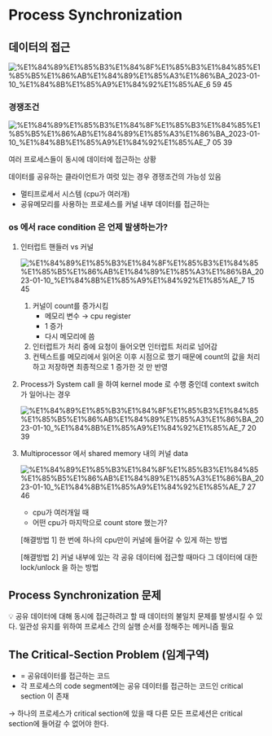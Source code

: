 # Process Synchronization

## 데이터의 접근
![%E1%84%89%E1%85%B3%E1%84%8F%E1%85%B3%E1%84%85%E1%85%B5%E1%86%AB%E1%84%89%E1%85%A3%E1%86%BA_2023-01-10_%E1%84%8B%E1%85%A9%E1%84%92%E1%85%AE_6 59 45](https://user-images.githubusercontent.com/48097396/211530447-095f73b8-9225-48f7-be74-8a6cac8d008a.png)

### 경쟁조건

![%E1%84%89%E1%85%B3%E1%84%8F%E1%85%B3%E1%84%85%E1%85%B5%E1%86%AB%E1%84%89%E1%85%A3%E1%86%BA_2023-01-10_%E1%84%8B%E1%85%A9%E1%84%92%E1%85%AE_7 05 39](https://user-images.githubusercontent.com/48097396/211530979-27ede0f8-e60e-4d3f-b67c-fb8728fd0ced.png)

여러 프로세스들이 동시에 데이터에 접근하는 상황

데이터를 공유하는 클라이언트가 여럿 있는 경우 경쟁조건의 가능성 있음

- 멀티프로세서 시스템 (cpu가 여러개)
- 공유메모리를 사용하는 프로세스를 커널 내부 데이터를 접근하는

### os 에서 race condition 은 언제 발생하는가?

1. 인터럽트 핸들러 vs 커널
    
    ![%E1%84%89%E1%85%B3%E1%84%8F%E1%85%B3%E1%84%85%E1%85%B5%E1%86%AB%E1%84%89%E1%85%A3%E1%86%BA_2023-01-10_%E1%84%8B%E1%85%A9%E1%84%92%E1%85%AE_7 15 45](https://user-images.githubusercontent.com/48097396/211531025-e0a5f993-3c6c-4d25-a22d-a2b056568ebf.png)
    
    1. 커널이 count를 증가시킴
        - 메모리 변수 → cpu register
        - 1 증가
        - 다시 메모리에 씀
    2.  인터럽트가 처리 중에 요청이 들어오면 인터럽트 처리로 넘어감
    3.  컨텍스트를 메모리에서 읽어온 이후 시점으로 했기 때문에 count의 값을 처리하고 저장하면 최종적으로 1 증가한 것 만 반영
2. Process가 System call 을 하여 kernel mode 로 수행 중인데 context switch 가 일어나는 경우
    
    ![%E1%84%89%E1%85%B3%E1%84%8F%E1%85%B3%E1%84%85%E1%85%B5%E1%86%AB%E1%84%89%E1%85%A3%E1%86%BA_2023-01-10_%E1%84%8B%E1%85%A9%E1%84%92%E1%85%AE_7 20 39](https://user-images.githubusercontent.com/48097396/211531108-3707d7ae-4953-4736-9265-bb47045e9da5.png)
    
3. Multiprocessor 에서 shared memory 내의 커널 data
    
    ![%E1%84%89%E1%85%B3%E1%84%8F%E1%85%B3%E1%84%85%E1%85%B5%E1%86%AB%E1%84%89%E1%85%A3%E1%86%BA_2023-01-10_%E1%84%8B%E1%85%A9%E1%84%92%E1%85%AE_7 27 46](https://user-images.githubusercontent.com/48097396/211531166-8ccb85ef-f7b4-4721-8a97-61bd0f167d64.png)
    
    - cpu가 여러개일 때
    - 어떤 cpu가 마지막으로 count store 했는가?
    
    [해결방법 1] 한 번에 하나의 cpu만이 커널에 들어갈 수 있게 하는 방법
    
    [해결방법 2] 커널 내부에 있는 각 공유 데이터에 접근할 때마다 그 데이터에 대한 lock/unlock 을 하는 방법
    

## Process Synchronization 문제

<aside>
💡 공유 데이터에 대해 동시에 접근하려고 할 때 데이터의 불일치 문제를 발생시킬 수 있다. 일관성 유지를 위하여 프로세스 간의 실행 순서를 정해주는 메커니즘 필요

</aside>

## The Critical-Section Problem (임계구역)

- = 공유데이터를 접근하는 코드
- 각 프로세스의 code segment에는 공유 데이터를 접근하는 코드인 critical section 이 존재

→  하나의 프로세스가 critical section에 있을 때 다른 모든 프로세션은 critical section에 들어갈 수 없어야 한다.
